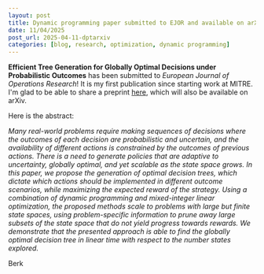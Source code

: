```yaml
---
layout: post
title: Dynamic programming paper submitted to EJOR and available on arXiv!
date: 11/04/2025
post_url: 2025-04-11-dptarxiv
categories: [blog, research, optimization, dynamic programming]
---
```


**Efficient Tree Generation for Globally Optimal Decisions under Probabilistic Outcomes** has been submitted to *European Journal of Operations Research*! It is my first publication since starting work at MITRE. I'm glad to be able to share a preprint [here]({{site.url}}/data/20250410_dtp_arxiv.pdf), which will also be available on arXiv. 

Here is the abstract:

*Many real-world problems require making sequences of decisions where the outcomes of each decision are probabilistic and uncertain, and the availability of different actions is constrained by the outcomes of previous actions. There is a need to generate policies that are adaptive to uncertainty, globally optimal, and yet scalable as the state space grows. In this paper, we propose the generation of optimal decision trees, which dictate which actions should be implemented in different outcome scenarios, while maximizing the expected reward of the strategy. Using a combination of dynamic programming and mixed-integer linear optimization, the proposed methods scale to problems with large but finite state spaces, using problem-specific information to prune away large subsets of the state space that do not yield progress towards rewards. We demonstrate that the presented approach is able to find the globally optimal decision tree in linear time with respect to the number states explored.*

Berk 
